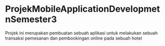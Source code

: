# ProjekMobileApplicationDevelopmetnSemester3
Projek ini merupakan pembuatan sebuah aplikasi untuk melakukan sebuah transaksi pemesanan dan pembookingan online pada sebuah hotel
